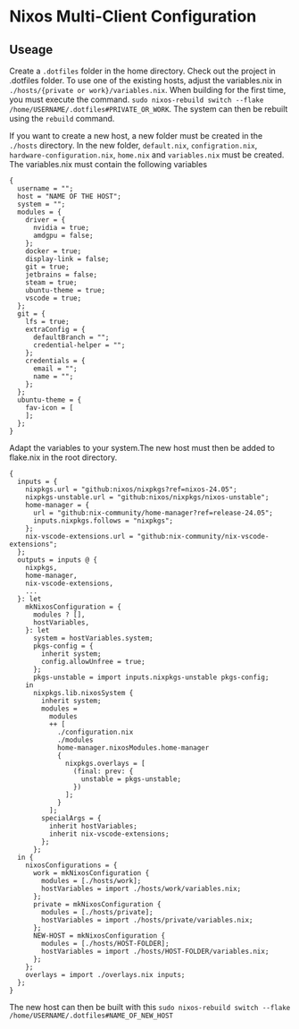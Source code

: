 # Nixos Multi-Client Configuration
## Useage
Create a `.dotfiles` folder in the home directory. Check out the project in .dotfiles folder. To use one of the existing hosts, adjust the variables.nix in `./hosts/{private or work}/variables.nix`.
When building for the first time, you must execute the command. 
`sudo nixos-rebuild switch --flake /home/USERNAME/.dotfiles#PRIVATE_OR_WORK`.
The system can then be rebuilt using the `rebuild` command.

If you want to create a new host, a new folder must be created in the `./hosts` directory.  In the new folder, `default.nix`, `configration.nix`, `hardware-configuration.nix`, `home.nix` and `variables.nix` must be created.
The variables.nix must contain the following variables
```
{
  username = "";
  host = "NAME OF THE HOST";
  system = "";
  modules = {
    driver = {
      nvidia = true;
      amdgpu = false;
    };
    docker = true;
    display-link = false;
    git = true;
    jetbrains = false;
    steam = true;
    ubuntu-theme = true;
    vscode = true;
  };
  git = {
    lfs = true;
    extraConfig = {
      defaultBranch = "";
      credential-helper = "";
    };
    credentials = {
      email = "";
      name = "";
    };
  };
  ubuntu-theme = {
    fav-icon = [
    ];
  };
}
```
Adapt the variables to your system.The new host must then be added to flake.nix in the root directory.
```
{
  inputs = {
    nixpkgs.url = "github:nixos/nixpkgs?ref=nixos-24.05";
    nixpkgs-unstable.url = "github:nixos/nixpkgs/nixos-unstable";
    home-manager = {
      url = "github:nix-community/home-manager?ref=release-24.05";
      inputs.nixpkgs.follows = "nixpkgs";
    };
    nix-vscode-extensions.url = "github:nix-community/nix-vscode-extensions";
  };
  outputs = inputs @ {
    nixpkgs,
    home-manager,
    nix-vscode-extensions,
    ...
  }: let
    mkNixosConfiguration = {
      modules ? [],
      hostVariables,
    }: let
      system = hostVariables.system;
      pkgs-config = {
        inherit system;
        config.allowUnfree = true;
      };
      pkgs-unstable = import inputs.nixpkgs-unstable pkgs-config;
    in
      nixpkgs.lib.nixosSystem {
        inherit system;
        modules =
          modules
          ++ [
            ./configuration.nix
            ./modules
            home-manager.nixosModules.home-manager
            {
              nixpkgs.overlays = [
                (final: prev: {
                  unstable = pkgs-unstable;
                })
              ];
            }
          ];
        specialArgs = {
          inherit hostVariables;
          inherit nix-vscode-extensions;
        };
      };
  in {
    nixosConfigurations = {
      work = mkNixosConfiguration {
        modules = [./hosts/work];
        hostVariables = import ./hosts/work/variables.nix;
      };
      private = mkNixosConfiguration {
        modules = [./hosts/private];
        hostVariables = import ./hosts/private/variables.nix;
      };
      NEW-HOST = mkNixosConfiguration {
        modules = [./hosts/HOST-FOLDER];
        hostVariables = import ./hosts/HOST-FOLDER/variables.nix;
      };
    };
    overlays = import ./overlays.nix inputs;
  };
}
```
The new host can then be built with this `sudo nixos-rebuild switch --flake /home/USERNAME/.dotfiles#NAME_OF_NEW_HOST`
